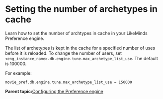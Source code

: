 # Setting the number of archetypes in cache

Learn how to set the number of archtypes in cache in your LikeMinds Preference engine.

The list of archetypes is kept in the cache for a specified number of uses before it is reloaded. To change the number of users, set `<eng_instance_name>.db.engine.tune.max_archetype_list_use`. The default is 100000.

For example:

```
movie_pref.db.engine.tune.max_archetype_list_use = 150000
```

**Parent topic:**[Configuring the Preference engine](../pzn/pzn_configure_preference_engine.md)

